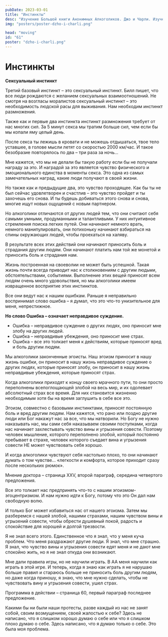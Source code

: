 ```yaml
---
pubDate: 2023-03-01
title: "Инстинкты"
desc: "Изучение Большой книги Анонимных Алкоголиков. Джо и Чарли. Изучение БК. (060)"
img: "posters/poster-dzho-i-charli.png"

head: "moving"
id: "61"
poster: "dzho-i-charli.png"
---
```


# Инстинкты

**Сексуальный инстинкт**

Третий базовый инстинкт – это сексуальный инстинкт. Билл пишет, что все люди рождаются с желанием сексуальных взаимоотношений. Не смотря на возгласы моралистов сексуальный инстинкт – это необходимость людской расы для выживания. Нам необходим инстинкт размножения.

Также как и первые два инстинкта инстинкт размножения требует от нас многих сил. За 5 минут секса мы тратим больше сил, чем если бы мы копали яму целый день.

После секса ты лежишь в кровати и не можешь отдышаться, твое тело уставшее, в голове мысли летят со скоростью 2000 км/час. И такое безобразие повторялось по два – три раза за ночь…

Мне кажется, что мы не делали бы такую работу если бы не получали награду за это. И наградой за это является чувство физического и эмоционального единства в моменты секса. Это одна из самых замечательных наград, какие люди получают в своей жизни.

Но также как и предыдущие два, это чувство проходящее. Как бы ты не был сейчас удовлетворен и счастлив – это чувство пройдет и ты захочешь его снова. И ты будешь добиваться этого снова и снова, многие ищут новых ощущений с новым партнером.

Но алкоголики отличаются от других людей тем, что они считают себя самыми умными, продуманными и талантливыми. У них интуитивное стремления поиска легких путей. Они начинают немного врать, немного манипулировать, они потихоньку начинают взбираться на спины окружающих людей, чтобы проехаться на халяву.

В результате всех этих действий они начинают приносить боль и страдания другим людям. Они начинают платить нам той же монетой и приносить боль и страдания нам.

Жизнь построенная на своеволии не может быть успешной. Такая жизнь почти всегда приводит нас к столкновениям с другим людьми, обстоятельствами, событиями.
Выполнение этих вещей приносят всем людям очень много удовольствия, но мы алкоголики имеем извращенное восприятие этих инстинктов.

Все они ведут нас к нашим ошибкам. Раньше я неправильно воспринимал слово ошибка – я думал, что это что-то унизительное для меня, непрестижное.

**Но слово Ошибка – означает неправдивое суждение.**

- Ошибка – неправдивое суждение о других людях, оно приносит мне злобу на других людей.
- Ошибка – неправдивые убеждения, оно приносит мне страх.
- Ошибка – все это толкает меня к действиям, которые приносят вред и боль другим людям.

Мы алкоголики законченные эгоисты. Наш эгоизм приносит в нашу жизнь ошибки, он приносит в нашу жизнь неправдивое суждение о других людях, которые приносят злобу, он приносит в нашу жизнь неправдивые убеждения, которые приносят страх.

Когда алкоголики приходят к концу своего мрачного пути, то они просто переполнены всепоглощающей злобой на весь мир, и их одолевает абсолютный страх все время. Для них становится жизненно необходимым хотя бы на время заглушить в себе все это.

Эгоизм, совместно с базовыми инстинктами, приносят постоянную боль и вред другим людям. Нам кажется, что рано или поздно другие люди или Бог накажут нас за все, что мы натворили. Но Богу не нужно наказывать нас, мы сами себя наказываем своими поступками, когда нас начинает захлестывать чувство вины и угрызения совести.
Поэтому человек мышление, которого переполнено злобой, который постоянно пребывает в страхе, человек которого съедает вина и угрызения совести НЕ может чувствовать себя хорошо.

И когда алкоголики чувствуют себя настолько плохо, то они начинают думать о том чувстве…
«легкости и комфорта, которое приходит сразу после нескольких рюмок».

Мнение доктора – страница XXV, второй параграф, середина четвертого предложения.

Все это толкает нас предпринять что-то с нашим эгоизмом-эгоцентризмом. И нам нужно идти к Богу, потому что это Он дал нам свободную волю.

И только Бог может избавиться нас от нашего эгоизма. Затем мы разберемся с нашей злобой, нашими страхами, нашим чувством вины и угрызений совести, чтобы обрести душевный покой, радость и спокойствие для хорошей и долгой трезвости.

Я не знал всего этого. Единственное что я знал, что у меня куча проблем. Что меня раздражают другие люди. Я знал, что мне страшно. Я знал, что чувство вины и угрызения совести едят меня и не дают мне спокойно жить, но я не знал откуда они возникают.

Мне дали правила игры, но не научили играть. В АА меня научили как играть в этой игре. И теперь, когда я знаю как играть я не нарушаю больше правил и стараюсь больше не приносить боль другим людям, но даже когда приношу, я знаю, что мне нужно сделать, чтобы не чувствовать вину и угрызения совести, ушел страх.

Программа в действии – страница 60, первый параграф последнее предложение.

Какими бы ни были наши протесты, разве каждый из нас не занят собой, своим возмущением, своей жалостью к себе?
Здесь не написано, что я слишком хорошо думаю о себе или что я слишком плохо думаю о себе. Здесь написано, что я думаю только о себе. Это была моя проблема.
